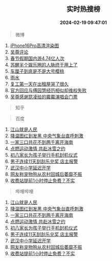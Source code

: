 <div align="center"><h2>实时热搜榜</h2><h4>2024-02-19 09:47:01</h4></div>

> 微博  

1. [iPhone16Pro高清渲染图](https://s.weibo.com/weibo?q=%23iPhone16Pro%E9%AB%98%E6%B8%85%E6%B8%B2%E6%9F%93%E5%9B%BE%23&t=31&band_rank=1&Refer=top)<br />
2. [吴尊评论](https://s.weibo.com/weibo?q=%E5%90%B4%E5%B0%8A%E8%AF%84%E8%AE%BA&t=31&band_rank=2&Refer=top)<br />
3. [春节假期国内游4.74亿人次](https://s.weibo.com/weibo?q=%23%E6%98%A5%E8%8A%82%E5%81%87%E6%9C%9F%E5%9B%BD%E5%86%85%E6%B8%B84.74%E4%BA%BF%E4%BA%BA%E6%AC%A1%23&t=31&band_rank=3&Refer=top)<br />
4. [苏醒半个娱乐圈的人脉终于用上了](https://s.weibo.com/weibo?q=%23%E8%8B%8F%E9%86%92%E5%8D%8A%E4%B8%AA%E5%A8%B1%E4%B9%90%E5%9C%88%E7%9A%84%E4%BA%BA%E8%84%89%E7%BB%88%E4%BA%8E%E7%94%A8%E4%B8%8A%E4%BA%86%23&t=31&band_rank=4&Refer=top)<br />
5. [车厘子到底是不是大号樱桃](https://s.weibo.com/weibo?q=%23%E8%BD%A6%E5%8E%98%E5%AD%90%E5%88%B0%E5%BA%95%E6%98%AF%E4%B8%8D%E6%98%AF%E5%A4%A7%E5%8F%B7%E6%A8%B1%E6%A1%83%23&t=31&band_rank=5&Refer=top)<br />
6. [雨水](https://s.weibo.com/weibo?q=%E9%9B%A8%E6%B0%B4&t=31&band_rank=6&Refer=top)<br />
7. [复工第一天在出租屋哭了很久](https://s.weibo.com/weibo?q=%23%E5%A4%8D%E5%B7%A5%E7%AC%AC%E4%B8%80%E5%A4%A9%E5%9C%A8%E5%87%BA%E7%A7%9F%E5%B1%8B%E5%93%AD%E4%BA%86%E5%BE%88%E4%B9%85%23&t=31&band_rank=7&Refer=top)<br />
8. [官方回应与傅园慧经历相似却维权失败](https://s.weibo.com/weibo?q=%23%E5%AE%98%E6%96%B9%E5%9B%9E%E5%BA%94%E4%B8%8E%E5%82%85%E5%9B%AD%E6%85%A7%E7%BB%8F%E5%8E%86%E7%9B%B8%E4%BC%BC%E5%8D%B4%E7%BB%B4%E6%9D%83%E5%A4%B1%E8%B4%A5%23&t=31&band_rank=8&Refer=top)<br />
9. [吴尊感谢昆凌给的霉霉演唱会门票](https://s.weibo.com/weibo?q=%23%E5%90%B4%E5%B0%8A%E6%84%9F%E8%B0%A2%E6%98%86%E5%87%8C%E7%BB%99%E7%9A%84%E9%9C%89%E9%9C%89%E6%BC%94%E5%94%B1%E4%BC%9A%E9%97%A8%E7%A5%A8%23&t=31&band_rank=9&Refer=top)<br />

> 知乎  


> 百度  

1. [江山就是人民](https://www.baidu.com/s?wd=%E6%B1%9F%E5%B1%B1%E5%B0%B1%E6%98%AF%E4%BA%BA%E6%B0%91&sa=fyb_news&rsv_dl=fyb_news)<br />
2. [降温图红到发黑 中央气象台直呼刺激](https://www.baidu.com/s?wd=%E9%99%8D%E6%B8%A9%E5%9B%BE%E7%BA%A2%E5%88%B0%E5%8F%91%E9%BB%91+%E4%B8%AD%E5%A4%AE%E6%B0%94%E8%B1%A1%E5%8F%B0%E7%9B%B4%E5%91%BC%E5%88%BA%E6%BF%80&sa=fyb_news&rsv_dl=fyb_news)<br />
3. [一家三口共花不到两千离开海南](https://www.baidu.com/s?wd=%E4%B8%80%E5%AE%B6%E4%B8%89%E5%8F%A3%E5%85%B1%E8%8A%B1%E4%B8%8D%E5%88%B0%E4%B8%A4%E5%8D%83%E7%A6%BB%E5%BC%80%E6%B5%B7%E5%8D%97&sa=fyb_news&rsv_dl=fyb_news)<br />
4. [点燃运动激情 共赴冰雪之约](https://www.baidu.com/s?wd=%E7%82%B9%E7%87%83%E8%BF%90%E5%8A%A8%E6%BF%80%E6%83%85+%E5%85%B1%E8%B5%B4%E5%86%B0%E9%9B%AA%E4%B9%8B%E7%BA%A6&sa=fyb_news&rsv_dl=fyb_news)<br />
5. [初八家长为孩子举行手机封机仪式](https://www.baidu.com/s?wd=%E5%88%9D%E5%85%AB%E5%AE%B6%E9%95%BF%E4%B8%BA%E5%AD%A9%E5%AD%90%E4%B8%BE%E8%A1%8C%E6%89%8B%E6%9C%BA%E5%B0%81%E6%9C%BA%E4%BB%AA%E5%BC%8F&sa=fyb_news&rsv_dl=fyb_news)<br />
6. [男子连续11天刮刮乐兑奖 店主报警](https://www.baidu.com/s?wd=%E7%94%B7%E5%AD%90%E8%BF%9E%E7%BB%AD11%E5%A4%A9%E5%88%AE%E5%88%AE%E4%B9%90%E5%85%91%E5%A5%96+%E5%BA%97%E4%B8%BB%E6%8A%A5%E8%AD%A6&sa=fyb_news&rsv_dl=fyb_news)<br />
7. [武汉中小学延迟开学](https://www.baidu.com/s?wd=%E6%AD%A6%E6%B1%89%E4%B8%AD%E5%B0%8F%E5%AD%A6%E5%BB%B6%E8%BF%9F%E5%BC%80%E5%AD%A6&sa=fyb_news&rsv_dl=fyb_news)<br />
8. [网友称宠物狗从农村回城后萎靡不振](https://www.baidu.com/s?wd=%E7%BD%91%E5%8F%8B%E7%A7%B0%E5%AE%A0%E7%89%A9%E7%8B%97%E4%BB%8E%E5%86%9C%E6%9D%91%E5%9B%9E%E5%9F%8E%E5%90%8E%E8%90%8E%E9%9D%A1%E4%B8%8D%E6%8C%AF&sa=fyb_news&rsv_dl=fyb_news)<br />
9. [收费站提前1小时停止免费？不实](https://www.baidu.com/s?wd=%E6%94%B6%E8%B4%B9%E7%AB%99%E6%8F%90%E5%89%8D1%E5%B0%8F%E6%97%B6%E5%81%9C%E6%AD%A2%E5%85%8D%E8%B4%B9%EF%BC%9F%E4%B8%8D%E5%AE%9E&sa=fyb_news&rsv_dl=fyb_news)<br />

> 哔哩哔哩  

1. [江山就是人民](https://www.baidu.com/s?wd=%E6%B1%9F%E5%B1%B1%E5%B0%B1%E6%98%AF%E4%BA%BA%E6%B0%91&sa=fyb_news&rsv_dl=fyb_news)<br />
2. [降温图红到发黑 中央气象台直呼刺激](https://www.baidu.com/s?wd=%E9%99%8D%E6%B8%A9%E5%9B%BE%E7%BA%A2%E5%88%B0%E5%8F%91%E9%BB%91+%E4%B8%AD%E5%A4%AE%E6%B0%94%E8%B1%A1%E5%8F%B0%E7%9B%B4%E5%91%BC%E5%88%BA%E6%BF%80&sa=fyb_news&rsv_dl=fyb_news)<br />
3. [一家三口共花不到两千离开海南](https://www.baidu.com/s?wd=%E4%B8%80%E5%AE%B6%E4%B8%89%E5%8F%A3%E5%85%B1%E8%8A%B1%E4%B8%8D%E5%88%B0%E4%B8%A4%E5%8D%83%E7%A6%BB%E5%BC%80%E6%B5%B7%E5%8D%97&sa=fyb_news&rsv_dl=fyb_news)<br />
4. [点燃运动激情 共赴冰雪之约](https://www.baidu.com/s?wd=%E7%82%B9%E7%87%83%E8%BF%90%E5%8A%A8%E6%BF%80%E6%83%85+%E5%85%B1%E8%B5%B4%E5%86%B0%E9%9B%AA%E4%B9%8B%E7%BA%A6&sa=fyb_news&rsv_dl=fyb_news)<br />
5. [初八家长为孩子举行手机封机仪式](https://www.baidu.com/s?wd=%E5%88%9D%E5%85%AB%E5%AE%B6%E9%95%BF%E4%B8%BA%E5%AD%A9%E5%AD%90%E4%B8%BE%E8%A1%8C%E6%89%8B%E6%9C%BA%E5%B0%81%E6%9C%BA%E4%BB%AA%E5%BC%8F&sa=fyb_news&rsv_dl=fyb_news)<br />
6. [男子连续11天刮刮乐兑奖 店主报警](https://www.baidu.com/s?wd=%E7%94%B7%E5%AD%90%E8%BF%9E%E7%BB%AD11%E5%A4%A9%E5%88%AE%E5%88%AE%E4%B9%90%E5%85%91%E5%A5%96+%E5%BA%97%E4%B8%BB%E6%8A%A5%E8%AD%A6&sa=fyb_news&rsv_dl=fyb_news)<br />
7. [武汉中小学延迟开学](https://www.baidu.com/s?wd=%E6%AD%A6%E6%B1%89%E4%B8%AD%E5%B0%8F%E5%AD%A6%E5%BB%B6%E8%BF%9F%E5%BC%80%E5%AD%A6&sa=fyb_news&rsv_dl=fyb_news)<br />
8. [网友称宠物狗从农村回城后萎靡不振](https://www.baidu.com/s?wd=%E7%BD%91%E5%8F%8B%E7%A7%B0%E5%AE%A0%E7%89%A9%E7%8B%97%E4%BB%8E%E5%86%9C%E6%9D%91%E5%9B%9E%E5%9F%8E%E5%90%8E%E8%90%8E%E9%9D%A1%E4%B8%8D%E6%8C%AF&sa=fyb_news&rsv_dl=fyb_news)<br />
9. [收费站提前1小时停止免费？不实](https://www.baidu.com/s?wd=%E6%94%B6%E8%B4%B9%E7%AB%99%E6%8F%90%E5%89%8D1%E5%B0%8F%E6%97%B6%E5%81%9C%E6%AD%A2%E5%85%8D%E8%B4%B9%EF%BC%9F%E4%B8%8D%E5%AE%9E&sa=fyb_news&rsv_dl=fyb_news)<br />
